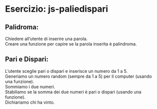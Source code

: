 Esercizio: js-paliedispari
===
## Palidroma:
Chiedere all’utente di inserire una parola.  
Creare una funzione per capire se la parola inserita è palindroma.
## Pari e Dispari:
L’utente sceglie pari o dispari e inserisce un numero da 1 a 5.  
Generiamo un numero random (sempre da 1 a 5) per il computer (usando una funzione).  
Sommiamo i due numeri.  
Stabiliamo se la somma dei due numeri è pari o dispari (usando una funzione).  
Dichiariamo chi ha vinto.